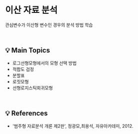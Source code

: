 # 이산 자료 분석
관심변수가 이산형 변수인 경우의 분석 방법 학습

<br>

## 💡 Main Topics
- 로그선형모형에서의 모형 선택 방법
- 적합도 검정
- 분할표
- 로짓모형
- 선형로지스틱회귀모형
<br>

## 💡 References
- '범주형 자료분석 개론 제2판', 정광모,최용석, 자유아카데미, 2012.
